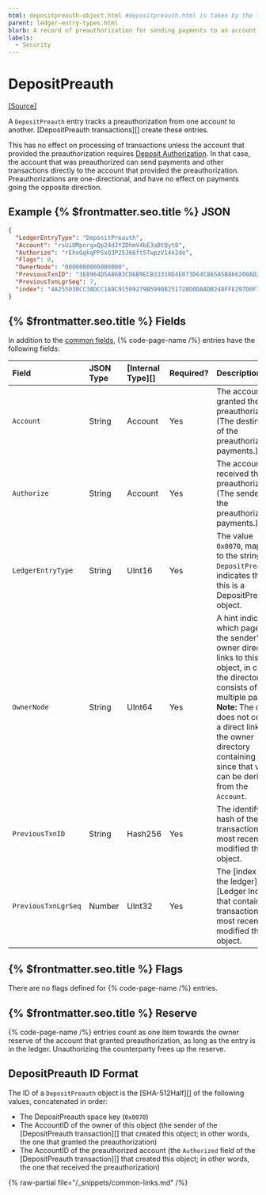 ```yaml
---
html: depositpreauth-object.html #depositpreauth.html is taken by the tx type
parent: ledger-entry-types.html
blurb: A record of preauthorization for sending payments to an account that requires authorization.
labels:
  - Security
---
```

# DepositPreauth
[[Source]](https://github.com/XRPLF/rippled/blob/master/src/ripple/protocol/impl/LedgerFormats.cpp#L172-L178 "Source")

A `DepositPreauth` entry tracks a preauthorization from one account to another. [DepositPreauth transactions][] create these entries.

This has no effect on processing of transactions unless the account that provided the preauthorization requires [Deposit Authorization](../../../../concepts/accounts/depositauth.md). In that case, the account that was preauthorized can send payments and other transactions directly to the account that provided the preauthorization. Preauthorizations are one-directional, and have no effect on payments going the opposite direction.

## Example {% $frontmatter.seo.title %} JSON

```json
{
  "LedgerEntryType": "DepositPreauth",
  "Account": "rsUiUMpnrgxQp24dJYZDhmV4bE3aBtQyt8",
  "Authorize": "rEhxGqkqPPSxQ3P25J66ft5TwpzV14k2de",
  "Flags": 0,
  "OwnerNode": "0000000000000000",
  "PreviousTxnID": "3E8964D5A86B3CD6B9ECB33310D4E073D64C865A5B866200AD2B7E29F8326702",
  "PreviousTxnLgrSeq": 7,
  "index": "4A255038CC3ADCC1A9C91509279B59908251728D0DAADB248FFE297D0F7E068C"
}
```

## {% $frontmatter.seo.title %} Fields

In addition to the [common fields](../common-fields.md), {% code-page-name /%} entries have the following fields:

| Field               | JSON Type        | [Internal Type][] | Required? | Description     |
|:--------------------|:-----------------|:------------------|:----------|:----------------|
| `Account`           | String           | Account           | Yes       | The account that granted the preauthorization. (The destination of the preauthorized payments.) |
| `Authorize`         | String           | Account           | Yes       | The account that received the preauthorization. (The sender of the preauthorized payments.) |
| `LedgerEntryType`   | String           | UInt16            | Yes       | The value `0x0070`, mapped to the string `DepositPreauth`, indicates that this is a DepositPreauth object. |
| `OwnerNode`         | String           | UInt64            | Yes       | A hint indicating which page of the sender's owner directory links to this object, in case the directory consists of multiple pages. **Note:** The object does not contain a direct link to the owner directory containing it, since that value can be derived from the `Account`. |
| `PreviousTxnID`     | String           | Hash256           | Yes       | The identifying hash of the transaction that most recently modified this object. |
| `PreviousTxnLgrSeq` | Number           | UInt32            | Yes       | The [index of the ledger][Ledger Index] that contains the transaction that most recently modified this object. |


## {% $frontmatter.seo.title %} Flags

There are no flags defined for {% code-page-name /%} entries.

## {% $frontmatter.seo.title %} Reserve

{% code-page-name /%} entries count as one item towards the owner reserve of the account that granted preauthorization, as long as the entry is in the ledger. Unauthorizing the counterparty frees up the reserve.

## DepositPreauth ID Format

The ID of a `DepositPreauth` object is the [SHA-512Half][] of the following values, concatenated in order:

* The DepositPreauth space key (`0x0070`)
* The AccountID of the owner of this object (the sender of the [DepositPreauth transaction][] that created this object; in other words, the one that granted the preauthorization)
* The AccountID of the preauthorized account (the `Authorized` field of the [DepositPreauth transaction][] that created this object; in other words, the one that received the preauthorization)

{% raw-partial file="/_snippets/common-links.md" /%}
